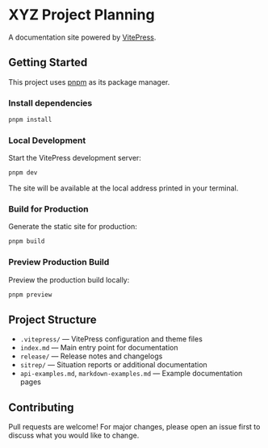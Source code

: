 # XYZ Project Planning

A documentation site powered by [VitePress](https://vitepress.dev/).

## Getting Started

This project uses [pnpm](https://pnpm.io/) as its package manager.

### Install dependencies

```bash
pnpm install
```

### Local Development

Start the VitePress development server:

```bash
pnpm dev
```

The site will be available at the local address printed in your terminal.

### Build for Production

Generate the static site for production:

```bash
pnpm build
```

### Preview Production Build

Preview the production build locally:

```bash
pnpm preview
```

## Project Structure

- `.vitepress/` — VitePress configuration and theme files
- `index.md` — Main entry point for documentation
- `release/` — Release notes and changelogs
- `sitrep/` — Situation reports or additional documentation
- `api-examples.md`, `markdown-examples.md` — Example documentation pages

## Contributing

Pull requests are welcome! For major changes, please open an issue first to discuss what you would like to change.
